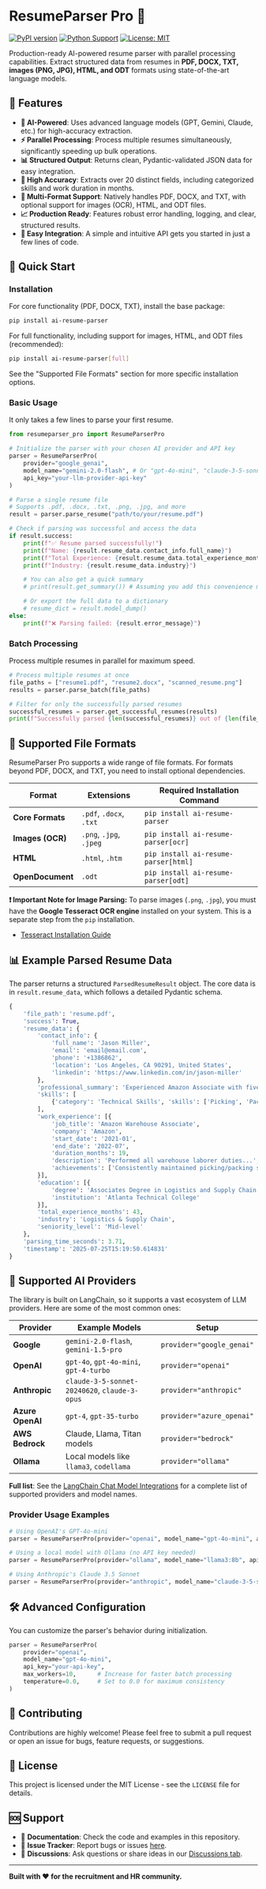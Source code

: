 # ResumeParser Pro 🚀

[![PyPI version](https://badge.fury.io/py/ai-resume-parser.svg)](https://badge.fury.io/py/resumeparser-pro)
[![Python Support](https://img.shields.io/pypi/pyversions/ai-resume-parser.svg)](https://pypi.org/project/resumeparser-pro/)
[![License: MIT](https://img.shields.io/badge/License-MIT-yellow.svg)](https://opensource.org/licenses/MIT)

Production-ready AI-powered resume parser with parallel processing capabilities. Extract structured data from resumes in **PDF, DOCX, TXT, images (PNG, JPG), HTML, and ODT** formats using state-of-the-art language models.

## 🌟 Features

-   **🤖 AI-Powered**: Uses advanced language models (GPT, Gemini, Claude, etc.) for high-accuracy extraction.
-   **⚡ Parallel Processing**: Process multiple resumes simultaneously, significantly speeding up bulk operations.
-   **📊 Structured Output**: Returns clean, Pydantic-validated JSON data for easy integration.
-   **🎯 High Accuracy**: Extracts over 20 distinct fields, including categorized skills and work duration in months.
-   **📁 Multi-Format Support**: Natively handles PDF, DOCX, and TXT, with optional support for images (OCR), HTML, and ODT files.
-   **📈 Production Ready**: Features robust error handling, logging, and clear, structured results.
-   **🔌 Easy Integration**: A simple and intuitive API gets you started in just a few lines of code.

## 🚀 Quick Start

### Installation

For core functionality (PDF, DOCX, TXT), install the base package:
```bash
pip install ai-resume-parser
```

For full functionality, including support for images, HTML, and ODT files (recommended):
```bash
pip install ai-resume-parser[full]
```

See the "Supported File Formats" section for more specific installation options.

### Basic Usage

It only takes a few lines to parse your first resume.

```python
from resumeparser_pro import ResumeParserPro

# Initialize the parser with your chosen AI provider and API key
parser = ResumeParserPro(
    provider="google_genai",
    model_name="gemini-2.0-flash", # Or "gpt-4o-mini", "claude-3-5-sonnet", etc.
    api_key="your-llm-provider-api-key"
)
```

```python
# Parse a single resume file
# Supports .pdf, .docx, .txt, .png, .jpg, and more
result = parser.parse_resume("path/to/your/resume.pdf")

# Check if parsing was successful and access the data
if result.success:
    print(f"✅ Resume parsed successfully!")
    print(f"Name: {result.resume_data.contact_info.full_name}")
    print(f"Total Experience: {result.resume_data.total_experience_months} months")
    print(f"Industry: {result.resume_data.industry}")

    # You can also get a quick summary
    # print(result.get_summary()) # Assuming you add this convenience method

    # Or export the full data to a dictionary
    # resume_dict = result.model_dump()
else:
    print(f"❌ Parsing failed: {result.error_message}")
```

### Batch Processing

Process multiple resumes in parallel for maximum speed.

```python
# Process multiple resumes at once
file_paths = ["resume1.pdf", "resume2.docx", "scanned_resume.png"]
results = parser.parse_batch(file_paths)
```

```python
# Filter for only the successfully parsed resumes
successful_resumes = parser.get_successful_resumes(results)
print(f"Successfully parsed {len(successful_resumes)} out of {len(file_paths)} resumes.")
```

## 📁 Supported File Formats

ResumeParser Pro supports a wide range of file formats. For formats beyond PDF, DOCX, and TXT, you need to install optional dependencies.

| Format          | Extensions               | Required Installation Command          |
|-----------------|--------------------------|----------------------------------------|
| **Core Formats**| `.pdf`, `.docx`, `.txt`  | `pip install ai-resume-parser`         |
| **Images (OCR)**| `.png`, `.jpg`, `.jpeg`  | `pip install ai-resume-parser[ocr]`    |
| **HTML**        | `.html`, `.htm`          | `pip install ai-resume-parser[html]`   |
| **OpenDocument**| `.odt`                   | `pip install ai-resume-parser[odt]`    |

**❗️ Important Note for Image Parsing:**
To parse images (`.png`, `.jpg`), you must have the **Google Tesseract OCR engine** installed on your system. This is a separate step from the `pip` installation.
*   [Tesseract Installation Guide](https://github.com/tesseract-ocr/tesseract/wiki)

## 📊 Example Parsed Resume Data

The parser returns a structured `ParsedResumeResult` object. The core data is in `result.resume_data`, which follows a detailed Pydantic schema.

```python
{
    'file_path': 'resume.pdf',
    'success': True,
    'resume_data': {
        'contact_info': {
            'full_name': 'Jason Miller',
            'email': 'email@email.com',
            'phone': '+1386862',
            'location': 'Los Angeles, CA 90291, United States',
            'linkedin': 'https://www.linkedin.com/in/jason-miller'
        },
        'professional_summary': 'Experienced Amazon Associate with five years’ tenure...',
        'skills': [
            {'category': 'Technical Skills', 'skills': ['Picking', 'Packing', 'Inventory Management']}
        ],
        'work_experience': [{
            'job_title': 'Amazon Warehouse Associate',
            'company': 'Amazon',
            'start_date': '2021-01',
            'end_date': '2022-07',
            'duration_months': 19,
            'description': 'Performed all warehouse laborer duties...',
            'achievements': ['Consistently maintained picking/packing speeds in the 98th percentile.']
        }],
        'education': [{
            'degree': 'Associates Degree in Logistics and Supply Chain Fundamentals',
            'institution': 'Atlanta Technical College'
        }],
        'total_experience_months': 43,
        'industry': 'Logistics & Supply Chain',
        'seniority_level': 'Mid-level'
    },
    'parsing_time_seconds': 3.71,
    'timestamp': '2025-07-25T15:19:50.614831'
}
```

## 🎯 Supported AI Providers

The library is built on LangChain, so it supports a vast ecosystem of LLM providers. Here are some of the most common ones:

| Provider        | Example Models                            | Setup                  |
|-----------------|-------------------------------------------|------------------------|
| **Google**      | `gemini-2.0-flash`, `gemini-1.5-pro`      | `provider="google_genai"`|
| **OpenAI**      | `gpt-4o`, `gpt-4o-mini`, `gpt-4-turbo`    | `provider="openai"`      |
| **Anthropic**   | `claude-3-5-sonnet-20240620`, `claude-3-opus` | `provider="anthropic"`   |
| **Azure OpenAI**| `gpt-4`, `gpt-35-turbo`                   | `provider="azure_openai"`|
| **AWS Bedrock** | Claude, Llama, Titan models               | `provider="bedrock"`     |
| **Ollama**      | Local models like `llama3`, `codellama`   | `provider="ollama"`      |

**Full list**: See the [LangChain Chat Model Integrations](https://python.langchain.com/v0.2/docs/integrations/chat/) for a complete list of supported providers and model names.

### Provider Usage Examples

```python
# Using OpenAI's GPT-4o-mini
parser = ResumeParserPro(provider="openai", model_name="gpt-4o-mini", api_key="your-openai-key")
```

```python
# Using a local model with Ollama (no API key needed)
parser = ResumeParserPro(provider="ollama", model_name="llama3:8b", api_key="NA")
```

```python
# Using Anthropic's Claude 3.5 Sonnet
parser = ResumeParserPro(provider="anthropic", model_name="claude-3-5-sonnet-20240620", api_key="your-anthropic-key")
```

## 🛠️ Advanced Configuration

You can customize the parser's behavior during initialization.

```python
parser = ResumeParserPro(
    provider="openai",
    model_name="gpt-4o-mini",
    api_key="your-api-key",
    max_workers=10,      # Increase for faster batch processing
    temperature=0.0,     # Set to 0.0 for maximum consistency
)
```

## 🤝 Contributing

Contributions are highly welcome! Please feel free to submit a pull request or open an issue for bugs, feature requests, or suggestions.

## 📄 License

This project is licensed under the MIT License - see the `LICENSE` file for details.

## 🆘 Support

-   📖 **Documentation**: Check the code and examples in this repository.
-   🐛 **Issue Tracker**: Report bugs or issues [here](https://github.com/Ruthikr/ai-resume-parser/issues).
-   💬 **Discussions**: Ask questions or share ideas in our [Discussions tab](https://github.com/Ruthikr/ai-resume-parser/discussions).

---

**Built with ❤️ for the recruitment and HR community.**


